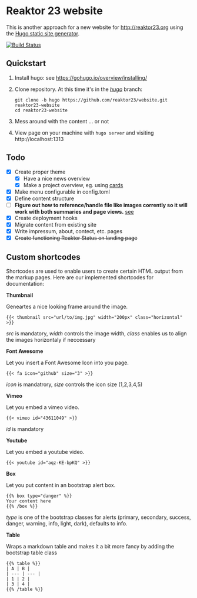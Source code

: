 Reaktor 23 website
==================

This is another approach for a new website for http://reaktor23.org using the
[Hugo static site generator](https://gohugo.io/).

[![Build Status](https://travis-ci.org/reaktor23/website.svg?branch=master)](https://travis-ci.org/reaktor23/website)

Quickstart
----------

1. Install hugo: see https://gohugo.io/overview/installing/
2. Clone repository. At this time it's in the [*hugo*](https://github.com/reaktor23/website/tree/hugo) branch:

    ```
    git clone -b hugo https://github.com/reaktor23/website.git reaktor23-website
    cd reaktor23-website
    ```
4. Mess around with the content ... or not
5. View page on your machine with `hugo server` and visiting http://localhost:1313


Todo
----

- [x] Create proper theme
  - [x] Have a nice news overview
  - [x] Make a project overview, eg. using [cards](https://themes.gohugo.io/robust/)
- [x] Make menu configurable in config.toml
- [x] Define content structure
- [ ] **Figure out how to reference/handle file like images corrently so it will work with both summaries and page views.** [see](https://github.com/spf13/hugo/issues/1240)
- [x] Create deployment hooks
- [x] Migrate content from existing site
- [x] Write impressum, about, contect, etc. pages
- [x] ~~Create functioning Reaktor Status on landing page~~

Custom shortcodes
----
Shortcodes are used to enable users to create certain HTML output from the markup pages.
Here are our implemented shortcodes for documentation:

**Thumbnail**

Geneartes a nice looking frame around the image.

    {{< thumbnail src="url/to/img.jpg" width="200px" class="horizontal" >}}

_src_ is mandatory, _width_ controls the image width, _class_ enables us to align the images horizontaly if neccessary

**Font Awesome**

Let you insert a Font Awesome Icon into you page.

    {{< fa icon="github" size="3" >}}

_icon_ is mandatrory, _size_ controls the icon size (1,2,3,4,5)

**Vimeo**

Let you embed a vimeo video.

    {{< vimeo id="43611049" >}}

_id_ is mandatory

**Youtube**

Let you embed a youtube video.

    {{< youtube id="aqz-KE-bpKQ" >}}

**Box**

Let you put content in an bootstrap alert box.

    {{% box type="danger" %}}
    Your content here 
    {{% /box %}}

_type_ is one of the bootstrap classes for alerts (primary, secondary, success, danger, warning, info, light, dark), defaults to info.

**Table**

Wraps a markdown table and makes it a bit more fancy by adding the bootstrap table class

    {{% table %}}
    | A | B |
    | --- | --- |
    | 1 | 2 |
    | 3 | 4 |
    {{% /table %}}
